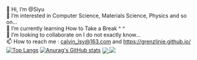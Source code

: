 👋 Hi, I’m @Siyu<br>
👀 I’m interested in Computer Science, Materials Science, Physics and so on...<br>
🌱 I’m currently learning How to Take a Break ^ ^<br>
💞️ I’m looking to collaborate on I do not exactly know...<br>
📫 How to reach me : calvin_lsy@163.com and https://grenzlinie.github.io/<br>
[![Top Langs](https://github-readme-stats.vercel.app/api/top-langs/?username=Grenzlinie)](https://github.com/anuraghazra/github-readme-stats)
[![Anurag's GitHub stats](https://github-readme-stats.vercel.app/api?username=Grenzlinie&show_icons=true)](https://github.com/anuraghazra/github-readme-stats)
<a href="https://github.com/anuraghazra/github-readme-stats">
  <img align="center" src="https://github-readme-stats.vercel.app/api/top-langs/?username=Grenzlinie" />
</a>
<a href="https://github.com/anuraghazra/github-readme-stats">
  <img align="top" src="https://github-readme-stats.vercel.app/api?username=Grenzlinie&show_icons=true" />
</a>


